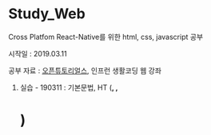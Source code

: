 # Study_Web
Cross Platfom React-Native를 위한 html, css, javascript 공부

시작일 : 2019.03.11

공부 자료 : [오픈튜토리얼스](https://opentutorials.org/), 인프런 생활코딩 웹 강좌



1. 실습 - 190311 : 기본문법, HT (<strong>, <a>, <h1>)